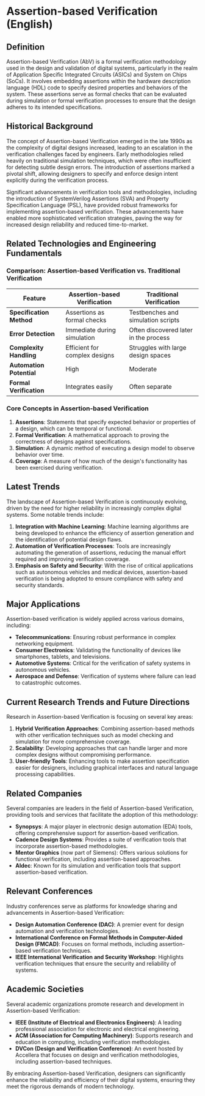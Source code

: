 # Assertion-based Verification (English)

## Definition

Assertion-based Verification (AbV) is a formal verification methodology used in the design and validation of digital systems, particularly in the realm of Application Specific Integrated Circuits (ASICs) and System on Chips (SoCs). It involves embedding assertions within the hardware description language (HDL) code to specify desired properties and behaviors of the system. These assertions serve as formal checks that can be evaluated during simulation or formal verification processes to ensure that the design adheres to its intended specifications.

## Historical Background

The concept of Assertion-based Verification emerged in the late 1990s as the complexity of digital designs increased, leading to an escalation in the verification challenges faced by engineers. Early methodologies relied heavily on traditional simulation techniques, which were often insufficient for detecting subtle design errors. The introduction of assertions marked a pivotal shift, allowing designers to specify and enforce design intent explicitly during the verification process. 

Significant advancements in verification tools and methodologies, including the introduction of SystemVerilog Assertions (SVA) and Property Specification Language (PSL), have provided robust frameworks for implementing assertion-based verification. These advancements have enabled more sophisticated verification strategies, paving the way for increased design reliability and reduced time-to-market.

## Related Technologies and Engineering Fundamentals

### Comparison: Assertion-based Verification vs. Traditional Verification

| Feature                          | Assertion-based Verification | Traditional Verification            |
|----------------------------------|------------------------------|------------------------------------|
| **Specification Method**         | Assertions as formal checks  | Testbenches and simulation scripts  |
| **Error Detection**              | Immediate during simulation   | Often discovered later in the process |
| **Complexity Handling**          | Efficient for complex designs | Struggles with large design spaces  |
| **Automation Potential**         | High                         | Moderate                            |
| **Formal Verification**          | Integrates easily            | Often separate                       |

### Core Concepts in Assertion-based Verification

1. **Assertions**: Statements that specify expected behavior or properties of a design, which can be temporal or functional.
2. **Formal Verification**: A mathematical approach to proving the correctness of designs against specifications.
3. **Simulation**: A dynamic method of executing a design model to observe behavior over time.
4. **Coverage**: A measure of how much of the design's functionality has been exercised during verification.

## Latest Trends

The landscape of Assertion-based Verification is continuously evolving, driven by the need for higher reliability in increasingly complex digital systems. Some notable trends include:

1. **Integration with Machine Learning**: Machine learning algorithms are being developed to enhance the efficiency of assertion generation and the identification of potential design flaws.
2. **Automation of Verification Processes**: Tools are increasingly automating the generation of assertions, reducing the manual effort required and improving verification coverage.
3. **Emphasis on Safety and Security**: With the rise of critical applications such as autonomous vehicles and medical devices, assertion-based verification is being adopted to ensure compliance with safety and security standards.

## Major Applications

Assertion-based verification is widely applied across various domains, including:

- **Telecommunications**: Ensuring robust performance in complex networking equipment.
- **Consumer Electronics**: Validating the functionality of devices like smartphones, tablets, and televisions.
- **Automotive Systems**: Critical for the verification of safety systems in autonomous vehicles.
- **Aerospace and Defense**: Verification of systems where failure can lead to catastrophic outcomes.

## Current Research Trends and Future Directions

Research in Assertion-based Verification is focusing on several key areas:

1. **Hybrid Verification Approaches**: Combining assertion-based methods with other verification techniques such as model checking and simulation for more comprehensive coverage.
2. **Scalability**: Developing approaches that can handle larger and more complex designs without compromising performance.
3. **User-friendly Tools**: Enhancing tools to make assertion specification easier for designers, including graphical interfaces and natural language processing capabilities.

## Related Companies

Several companies are leaders in the field of Assertion-based Verification, providing tools and services that facilitate the adoption of this methodology:

- **Synopsys**: A major player in electronic design automation (EDA) tools, offering comprehensive support for assertion-based verification.
- **Cadence Design Systems**: Provides a suite of verification tools that incorporate assertion-based methodologies.
- **Mentor Graphics** (now part of Siemens): Offers various solutions for functional verification, including assertion-based approaches.
- **Aldec**: Known for its simulation and verification tools that support assertion-based verification.

## Relevant Conferences

Industry conferences serve as platforms for knowledge sharing and advancements in Assertion-based Verification:

- **Design Automation Conference (DAC)**: A premier event for design automation and verification technologies.
- **International Conference on Formal Methods in Computer-Aided Design (FMCAD)**: Focuses on formal methods, including assertion-based verification techniques.
- **IEEE International Verification and Security Workshop**: Highlights verification techniques that ensure the security and reliability of systems.

## Academic Societies

Several academic organizations promote research and development in Assertion-based Verification:

- **IEEE (Institute of Electrical and Electronics Engineers)**: A leading professional association for electronic and electrical engineering.
- **ACM (Association for Computing Machinery)**: Supports research and education in computing, including verification methodologies.
- **DVCon (Design and Verification Conference)**: An event hosted by Accellera that focuses on design and verification methodologies, including assertion-based techniques.

By embracing Assertion-based Verification, designers can significantly enhance the reliability and efficiency of their digital systems, ensuring they meet the rigorous demands of modern technology.